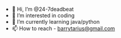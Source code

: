 - 👋 Hi, I’m @24-7deadbeat
- 👀 I’m interested in coding
- 🌱 I’m currently learning java/python
- 📫 How to reach - barrytarius@gmail.com

<!---
24-7deadbeat/24-7deadbeat is a ✨ special ✨ repository because its `README.md` (this file) appears on your GitHub profile.
You can click the Preview link to take a look at your changes.
--->
